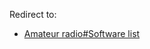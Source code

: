 Redirect to:

*   [Amateur radio#Software list](/index.php/Amateur_radio#Software_list "Amateur radio")